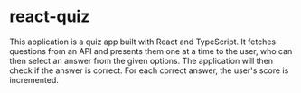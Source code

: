 # react-quiz
This application is a quiz app built with React and TypeScript. It fetches questions from an API and presents them one at a time to the user, who can then select an answer from the given options. The application will then check if the answer is correct. For each correct answer, the user's score is incremented.
